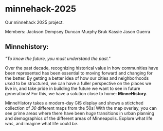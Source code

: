 # minnehack-2025
Our minnehack 2025 project.

Members:
Jackson Dempsey
Duncan Murphy
Bruk Kassie
Jason Guerra

## Minnehistory:


*"To know the future, you must understand the past."*

Over the past decade, recognizing historical value in how communities have been represented has been essential to moving forward and changing for the better. By getting a better idea of how our cities and neighborhoods *used* to be structured, we can have a fuller perspective on the places we live in, and take pride in building the future we want to see in future generations! For this, we have a solution close to home: **MinneHistory**.

MinneHistory takes a modern-day GIS display and shows a stictched collection of *30* different maps from the 50s! With the map overlay, you can see prime areas where there have been *huge* transitions in urban planning and demographics of the different areas of Minneapolis. Explore what life *was*, and imagine what life could *be*.
